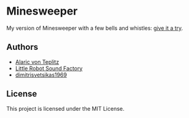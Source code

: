 # Minesweeper

My version of Minesweeper with a few bells and whistles: [give it a try](https://alaricus.github.io/Minesweeper/).

## Authors

* [Alaric von Teplitz](https://github.com/Alaricus/)
* [Little Robot Sound Factory](https://opengameart.org/users/little-robot-sound-factory)
* [dimitrisvetsikas1969](https://pixabay.com/en/users/dimitrisvetsikas1969-1857980/)

## License

This project is licensed under the MIT License.
